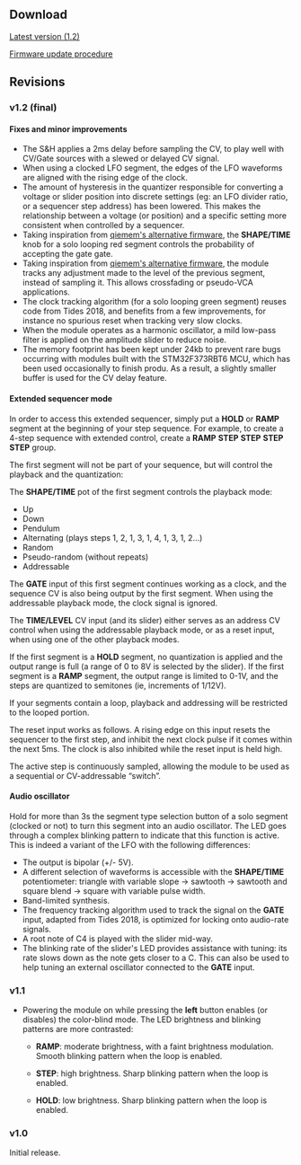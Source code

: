 ## Download

[Latest version (1.2)](downloads/stages_1.2.wav)

[Firmware update procedure](../manual#firmware)

## Revisions

### v1.2 (final)

#### Fixes and minor improvements

* The S&H applies a 2ms delay before sampling the CV, to play well with CV/Gate sources with a slewed or delayed CV signal.
* When using a clocked LFO segment, the edges of the LFO waveforms are aligned with the rising edge of the clock.
* The amount of hysteresis in the quantizer responsible for converting a voltage or slider position into discrete settings (eg: an LFO divider ratio, or a sequencer step address) has been lowered. This makes the relationship between a voltage (or position) and a specific setting more consistent when controlled by a sequencer.
* Taking inspiration from [qiemem's alternative firmware](https://github.com/qiemem/eurorack/tree/bipolar/stages), the **SHAPE/TIME** knob for a solo looping red segment controls the probability of accepting the gate gate.
* Taking inspiration from [qiemem's alternative firmware](https://github.com/qiemem/eurorack/tree/bipolar/stages), the module tracks any adjustment made to the level of the previous segment, instead of sampling it. This allows crossfading or pseudo-VCA applications.
* The clock tracking algorithm (for a solo looping green segment) reuses code from Tides 2018, and benefits from a few improvements, for instance no spurious reset when tracking very slow clocks.
* When the module operates as a harmonic oscillator, a mild low-pass filter is applied on the amplitude slider to reduce noise.
* The memory footprint has been kept under 24kb to prevent rare bugs occurring with modules built with the STM32F373RBT6 MCU, which has been used occasionally to finish produ. As a result, a slightly smaller buffer is used for the CV delay feature.

#### Extended sequencer mode

In order to access this extended sequencer, simply put a **HOLD** or **RAMP** segment at the beginning of your step sequence. For example, to create a 4-step sequence with extended control, create a **RAMP** **STEP** **STEP** **STEP** **STEP** group.

The first segment will not be part of your sequence, but will control the playback and the quantization:

The **SHAPE/TIME** pot of the first segment controls the playback mode:

* Up
* Down
* Pendulum
* Alternating (plays steps 1, 2, 1, 3, 1, 4, 1, 3, 1, 2…)
* Random
* Pseudo-random (without repeats)
* Addressable

The **GATE** input of this first segment continues working as a clock, and the sequence CV is also being output by the first segment. When using the addressable playback mode, the clock signal is ignored.

The **TIME/LEVEL** CV input (and its slider) either serves as an address CV control when using the addressable playback mode, or as a reset input, when using one of the other playback modes.

If the first segment is a **HOLD** segment, no quantization is applied and the output range is full (a range of 0 to 8V is selected by the slider). If the first segment is a **RAMP** segment, the output range is limited to 0-1V, and the steps are quantized to semitones (ie, increments of 1/12V).

If your segments contain a loop, playback and addressing will be restricted to the looped portion.

The reset input works as follows. A rising edge on this input resets the sequencer to the first step, and inhibit the next clock pulse if it comes within the next 5ms. The clock is also inhibited while the reset input is held high.

The active step is continuously sampled, allowing the module to be used as a sequential or CV-addressable “switch”.

#### Audio oscillator

Hold for more than 3s the segment type selection button of a solo segment (clocked or not) to turn this segment into an audio oscillator. The LED goes through a complex blinking pattern to indicate that this function is active. This is indeed a variant of the LFO with the following differences:

* The output is bipolar (+/- 5V).
* A different selection of waveforms is accessible with the **SHAPE/TIME** potentiometer: triangle with variable slope -> sawtooth -> sawtooth and square blend -> square with variable pulse width.
* Band-limited synthesis.
* The frequency tracking algorithm used to track the signal on the **GATE** input, adapted from Tides 2018, is optimized for locking onto audio-rate signals.
* A root note of C4 is played with the slider mid-way.
* The blinking rate of the slider's LED provides assistance with tuning: its rate slows down as the note gets closer to a C. This can also be used to help tuning an external oscillator connected to the **GATE** input.

### v1.1

* Powering the module on while pressing the **left** button enables (or disables) the color-blind mode. The LED brightness and blinking patterns are more contrasted:

	* **RAMP**: moderate brightness, with a faint brightness modulation. Smooth blinking pattern when the loop is enabled.
	
	* **STEP**: high brightness. Sharp blinking pattern when the loop is enabled.

	* **HOLD**: low brightness. Sharp blinking pattern when the loop is enabled.

### v1.0

Initial release.
